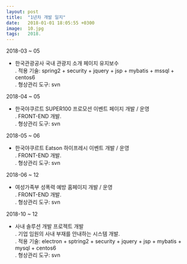 ```yaml
---
layout: post
title:  "1년차 개발 일지"
date:   2018-01-01 18:05:55 +0300
image:  10.jpg
tags:   2018.
---
```

 2018-03 ~ 05
  - 한국관광공사 국내 관광지 소개 페이지 유지보수  
   . 적용 기술: spring2 + security + jquery + jsp + mybatis + mssql + centos6  
   . 형상관리 도구: svn
  
 2018-04 ~ 05
  - 한국야쿠르트 SUPER100 프로모션 이벤트 페이지 개발 / 운영  
   . FRONT-END 개발.  
   . 형상관리 도구: svn
  
 2018-05 ~ 06
  - 한국야쿠르트 Eatson 하이프레시 이벤트 개발 / 운영  
   . FRONT-END 개발.  
   . 형상관리 도구: svn
  
 2018-06 ~ 12
  - 여성가족부 성폭력 예방 홈페이지 개발 / 운영  
   . FRONT-END 개발.  
   . 형상관리 도구: svn
  
 2018-10 ~ 12
  - 사내 솔루션 개발 프로젝트 개발  
   . 기업 임원의 사내 부재를 안내하는 시스템 개발.  
   . 적용 기술: electron + sptring2 + security + jquery + jsp + mybatis + mysql + centos6  
   . 형상관리 도구: svn
      
